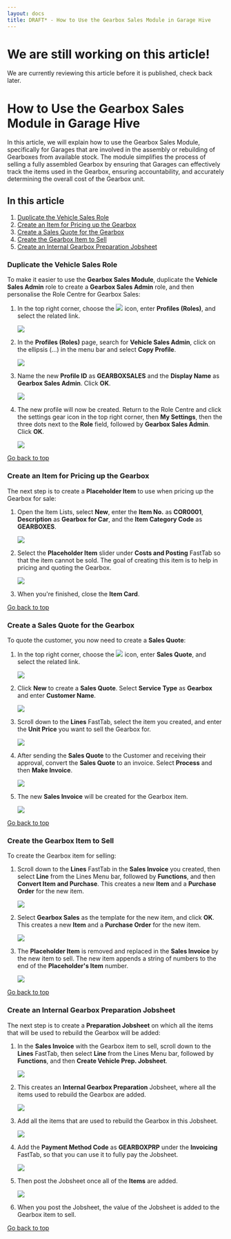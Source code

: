 ```yaml
---
layout: docs
title: DRAFT* - How to Use the Gearbox Sales Module in Garage Hive
---
```


<a name="top"></a>

# We are still working on this article!
We are currently reviewing this article before it is published, check back later.

# How to Use the Gearbox Sales Module in Garage Hive
In this article, we will explain how to use the Gearbox Sales Module, specifically for Garages that are involved in the assembly or rebuilding of Gearboxes from available stock. The module simplifies the process of selling a fully assembled Gearbox by ensuring that Garages can effectively track the items used in the Gearbox, ensuring accountability, and accurately determining the overall cost of the Gearbox unit.


## In this article
1. [Duplicate the Vehicle Sales Role](#duplicate-the-vehicle-sales-role)
2. [Create an Item for Pricing up the Gearbox](#create-an-item-for-pricing-up-the-gearbox)
3. [Create a Sales Quote for the Gearbox](#create-a-sales-quote-for-the-gearbox)
4. [Create the Gearbox Item to Sell](#create-the-gearbox-item-to-sell)
5. [Create an Internal Gearbox Preparation Jobsheet](#create-an-internal-gearbox-preparation-jobsheet)

### Duplicate the Vehicle Sales Role
To make it easier to use the **Gearbox Sales Module**, duplicate the **Vehicle Sales Admin** role to create a **Gearbox Sales Admin** role, and then personalise the Role Centre for Gearbox Sales:
1. In the top right corner, choose the ![](media/search_icon.png) icon, enter **Profiles (Roles)**, and select the related link.

   ![](media/garagehive-duplicate-role1.png)

2. In the **Profiles (Roles)** page, search for **Vehicle Sales Admin**, click on the ellipsis (...) in the menu bar and select **Copy Profile**.

   ![](media/garagehive-duplicate-role2.png)

3. Name the new **Profile ID** as **GEARBOXSALES** and the **Display Name** as **Gearbox Sales Admin**. Click **OK**.

   ![](media/garagehive-duplicate-role3.png)

4. The new profile will now be created. Return to the Role Centre and click the settings gear icon in the top right corner, then **My Settings**, then the three dots next to the **Role** field, followed by **Gearbox Sales Admin**. Click **OK**.

   ![](media/garagehive-duplicate-role4.gif)

[Go back to top](#top)

### Create an Item for Pricing up the Gearbox
The next step is to create a **Placeholder Item** to use when pricing up the Gearbox for sale:
1. Open the Item Lists, select **New**, enter the **Item No.** as **COR0001**, **Description** as **Gearbox for Car**, and the **Item Category Code** as **GEARBOXES**.

   ![](media/garagehive-gearbox-pricing-item1.png)

2. Select the **Placeholder Item** slider under **Costs and Posting** FastTab so that the item cannot be sold. The goal of creating this item is to help in pricing and quoting the Gearbox.

   ![](media/garagehive-gearbox-pricing-item2.png)

3. When you're finished, close the **Item Card**.

[Go back to top](#top)

### Create a Sales Quote for the Gearbox
To quote the customer, you now need to create a **Sales Quote**:
1. In the top right corner, choose the ![](media/search_icon.png) icon, enter **Sales Quote**, and select the related link.

   ![](media/garagehive-gearbox-sales-quote1.png)

2. Click **New** to create a **Sales Quote**. Select **Service Type** as **Gearbox** and enter **Customer Name**.

   ![](media/garagehive-gearbox-sales-quote2.png)

3. Scroll down to the **Lines** FastTab, select the item you created, and enter the **Unit Price** you want to sell the Gearbox for.

   ![](media/garagehive-gearbox-sales-quote3.png)

4. After sending the **Sales Quote** to the Customer and receiving their approval, convert the **Sales Quote** to an invoice. Select **Process** and then **Make Invoice**.

   ![](media/garagehive-gearbox-sales-quote4.png)

5. The new **Sales Invoice** will be created for the Gearbox item.

   ![](media/garagehive-gearbox-sales-quote5.png)

[Go back to top](#top)

### Create the Gearbox Item to Sell
To create the Gearbox item for selling:
1. Scroll down to the **Lines** FastTab in the **Sales Invoice** you created, then select **Line** from the Lines Menu bar, followed by **Functions**, and then **Convert Item and Purchase**. This creates a new **Item** and a **Purchase Order** for the new item.

   ![](media/garagehive-gearbox-item-to-sell1.png)

2. Select **Gearbox Sales** as the template for the new item, and click **OK**. This creates a new **Item** and a **Purchase Order** for the new item.

   ![](media/garagehive-gearbox-item-to-sell2.png)

3. The **Placeholder Item** is removed and replaced in the **Sales Invoice** by the new item to sell. The new item appends a string of numbers to the end of the **Placeholder's Item** number.

   ![](media/garagehive-gearbox-item-to-sell3.png)

[Go back to top](#top)

### Create an Internal Gearbox Preparation Jobsheet
The next step is to create a **Preparation Jobsheet** on which all the items that will be used to rebuild the Gearbox will be added:
1. In the **Sales Invoice** with the Gearbox item to sell, scroll down to the **Lines** FastTab, then select **Line** from the Lines Menu bar, followed by **Functions**, and then **Create Vehicle Prep. Jobsheet**.

   ![](media/garagehive-internal-gearbox-preparation1.png)

2. This creates an **Internal Gearbox Preparation** Jobsheet, where all the items used to rebuild the Gearbox are added.

   ![](media/garagehive-internal-gearbox-preparation2.png)

3. Add all the items that are used to rebuild the Gearbox in this Jobsheet.

   ![](media/garagehive-internal-gearbox-preparation3.png)

4. Add the **Payment Method Code** as **GEARBOXPRP** under the **Invoicing** FastTab, so that you can use it to fully pay the Jobsheet.

   ![](media/garagehive-internal-gearbox-preparation4.png)

5. Then post the Jobsheet once all of the **Items** are added.

   ![](media/garagehive-internal-gearbox-preparation5.png)

6. When you post the Jobsheet, the value of the Jobsheet is added to the Gearbox item to sell.

[Go back to top](#top)
